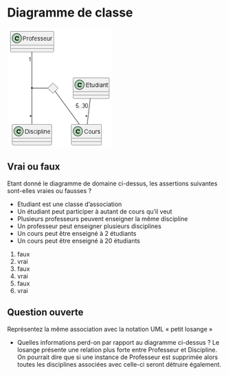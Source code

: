 # Diagramme de classe

![Classes](uml/classes.png)

## Vrai ou faux

Etant donné le diagramme de domaine ci-dessus, les assertions suivantes sont-elles vraies ou fausses ? 
- Etudiant est une classe d’association
- Un étudiant peut participer à autant de cours qu’il veut
- Plusieurs professeurs peuvent enseigner la même discipline
- Un professeur peut enseigner plusieurs disciplines
- Un cours peut être enseigné à 2 étudiants
- Un cours peut être enseigné à 20 étudiants 


1. faux
2. vrai
3. faux
4. vrai
5. faux
6. vrai


## Question ouverte

Représentez la même association avec la notation UML « petit losange » 

- Quelles informations perd-on par rapport au diagramme ci-dessus ?
Le losange présente une relation plus forte entre Professeur et Discipline. On pourrait dire que si une instance de
Professeur est supprimée alors toutes les disciplines associées avec celle-ci seront détruire également.



